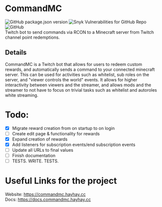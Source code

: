 # CommandMC
![GitHub package.json version](https://img.shields.io/github/package-json/v/hayhay404/commandmc?style=for-the-badge)
![Snyk Vulnerabilities for GitHub Repo](https://img.shields.io/snyk/vulnerabilities/github/hayhay404/commandmc?style=for-the-badge)
![GitHub](https://img.shields.io/github/license/hayhay404/commandmc?style=for-the-badge)
<br />
Twitch bot to send commands via RCON to a Minecraft server from Twitch channel point redemptions.

## Details
CommandMC is a Twitch bot that allows for users to redeem custom rewards, and automatically sends a command to your connected minecraft server. This can be used for activities such as whitelist, sub roles on the server, and "viewer controls the world" events. It allows for higher interactivity between viewers and the streamer, and allows mods and the streamer to not have to focus on trivial tasks such as whitelist and autoroles white streaming.

# Todo:
- [x] Migrate reward creation from on startup to on login
- [ ] Create edit page & functionality for rewards
- [x] Expand creation of rewards
- [x] Add listeners for subscription events/end subscription events
- [ ] Update all URLs to final values
- [ ] Finish documentation
- [ ] TESTS. WRITE. TESTS.

# Useful Links for the project

Website: https://commandmc.hayhay.cc
<br />
Docs: https://docs.commandmc.hayhay.cc
